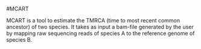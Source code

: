 #MCART

MCART is a tool to estimate the TMRCA (time to most recent common ancestor) of two species. It takes as input a bam-file generated by the user by mapping raw sequencing reads of species A to the reference genome of species B.  
